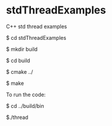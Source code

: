 # stdThreadExamples
C++ std thread examples

$ cd stdThreadExamples

$ mkdir build

$ cd build

$ cmake ../

$ make

To run the code:

$ cd ../build/bin

$./thread
